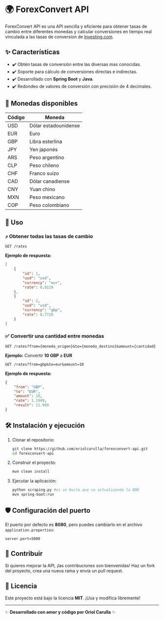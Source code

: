 # 🌍 ForexConvert API

ForexConvert API es una API sencilla y eficiente para obtener tasas de cambio entre diferentes monedas y calcular conversiones en tiempo real vinculada a las tasas de conversion de [Investing.com](https://www.investing.com/). 

## ✨ Características

- ✔️ Obtén tasas de conversión entre las diversas mas conocidas.
- ✔️ Soporte para cálculo de conversiones directas e indirectas.
- ✔️ Desarrollado con **Spring Boot** y **Java**.
- ✔️ Redondeo de valores de conversión con precisión de 4 decimales.

## 🔄 Monedas disponibles

| Código | Moneda           |
| ------ | ---------------- |
| USD    | Dólar estadounidense |
| EUR    | Euro             |
| GBP    | Libra esterlina  |
| JPY    | Yen japonés      |
| ARS    | Peso argentino   |
| CLP    | Peso chileno     |
| CHF    | Franco suizo     |
| CAD    | Dólar canadiense |
| CNY    | Yuan chino       |
| MXN    | Peso mexicano    |
| COP    | Peso colombiano  |

## 💪 Uso

### ⤴️ Obtener todas las tasas de cambio

```http
GET /rates
```

**Ejemplo de respuesta:**

```json
[
    {
        "id": 1,
        "usd": "usd",
        "currency": "eur",
        "rate": 0.9229
    },
    {
        "id": 2,
        "usd": "usd",
        "currency": "gbp",
        "rate": 0.7728
    }
]
```

### ✅ Convertir una cantidad entre monedas

```http
GET /rates?from={moneda_origen}&to={moneda_destino}&amount={cantidad}
```

**Ejemplo:** Convertir **10 GBP** a **EUR**

```http
GET /rates?from=gbp&to=eur&amount=10
```

**Ejemplo de respuesta:**

```json
{
    "from": "GBP",
    "to": "EUR",
    "amount": 10,
    "rate": 1.1949,
    "result": 11.949
}
```

## 🛠️ Instalación y ejecución

1. Clonar el repositorio:
   ```sh
   git clone https://github.com/oriolcarulla/forexconvert-api.git
   cd forexconvert-api
   ```
2. Construir el proyecto:
   ```sh
   mvn clean install
   ```
3. Ejecutar la aplicación:
   ```sh
   python scraping.py #es un bucle que va actualizando la BDD
   mvn spring-boot:run
   ```

## 🛡️ Configuración del puerto

El puerto por defecto es **8080**, pero puedes cambiarlo en el archivo `application.properties`:

```properties
server.port=5000
```

## 💎 Contribuir

Si quieres mejorar la API, ¡las contribuciones son bienvenidas! Haz un fork del proyecto, crea una nueva rama y envía un pull request.

## 📢 Licencia

Este proyecto está bajo la licencia **MIT**. ¡Usa y modifica libremente!

---

✨ **Desarrollado con amor y código por Oriol Carulla** ✨

